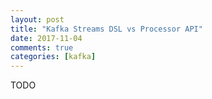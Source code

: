 ```yaml
---
layout: post
title: "Kafka Streams DSL vs Processor API"
date: 2017-11-04
comments: true
categories: [kafka]
---
```


TODO